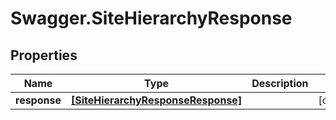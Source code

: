 # Swagger.SiteHierarchyResponse

## Properties
Name | Type | Description | Notes
------------ | ------------- | ------------- | -------------
**response** | [**[SiteHierarchyResponseResponse]**](SiteHierarchyResponseResponse.md) |  | [optional] 


